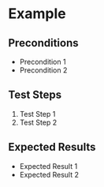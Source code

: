 # Example

## Preconditions

- Precondition 1
- Precondition 2

## Test Steps

1. Test Step 1
2. Test Step 2

## Expected Results

- Expected Result 1
- Expected Result 2
